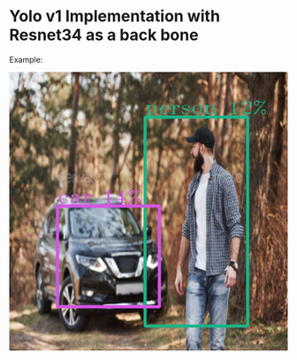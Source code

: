 # Yolo v1 Implementation with Resnet34 as a back bone
Example:</br>
<div style="text-align:center" width="100%"><img src="example.png" width="600"></div>

